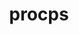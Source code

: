 ---
title: "procps"
layout: cache
categories: [package, develop]
meta: {"compilers": ["gcc@=11.4.0", "gcc@=13.2.0"], "num_specs": 6, "num_specs_by_stack": {"e4s": 3, "ml-linux-x86_64-rocm": 3, "root": 6}, "oss": ["ubuntu22.04", "ubuntu24.04"], "platforms": ["linux"], "stacks": ["e4s", "ml-linux-x86_64-rocm", "root"], "targets": ["x86_64_v3"], "versions": ["4.0.4"]}
spec_details: [{"compiler": "gcc@=13.2.0", "hash": "apzhzpctfz43de64icx3tl3dgekpxzrc", "os": "ubuntu24.04", "platform": "linux", "size": "-", "stacks": ["ml-linux-x86_64-rocm", "root"], "target": "x86_64_v3", "variants": ["build_system=autotools", "+nls"], "versions": ["4.0.4"]}, {"compiler": "gcc@=11.4.0", "hash": "duxrnr36i7hi572g5hltnfeqivjk5kjg", "os": "ubuntu22.04", "platform": "linux", "size": "-", "stacks": ["e4s", "root"], "target": "x86_64_v3", "variants": ["build_system=autotools", "+nls"], "versions": ["4.0.4"]}, {"compiler": "gcc@=13.2.0", "hash": "e2dsb6xu7strg5r4prvbzdlkllcwfxm6", "os": "ubuntu24.04", "platform": "linux", "size": "-", "stacks": ["ml-linux-x86_64-rocm", "root"], "target": "x86_64_v3", "variants": ["build_system=autotools", "+nls"], "versions": ["4.0.4"]}, {"compiler": "gcc@=11.4.0", "hash": "lvceum3tyqxilb2f5zmwdbbsevvw64rc", "os": "ubuntu22.04", "platform": "linux", "size": "-", "stacks": ["e4s", "root"], "target": "x86_64_v3", "variants": ["build_system=autotools", "+nls"], "versions": ["4.0.4"]}, {"compiler": "gcc@=11.4.0", "hash": "n64kug7f3ytodl4vdvm7ogypv337geaa", "os": "ubuntu22.04", "platform": "linux", "size": "-", "stacks": ["e4s", "root"], "target": "x86_64_v3", "variants": ["build_system=autotools", "+nls"], "versions": ["4.0.4"]}, {"compiler": "gcc@=13.2.0", "hash": "x3lg7pbdbs6cc53hh3msswfynjxbvnlg", "os": "ubuntu24.04", "platform": "linux", "size": "-", "stacks": ["ml-linux-x86_64-rocm", "root"], "target": "x86_64_v3", "variants": ["build_system=autotools", "+nls"], "versions": ["4.0.4"]}]
---